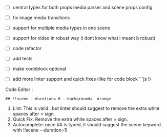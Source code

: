 - [ ] central types for both props media parser and scene props config
- [ ] fix image media transitions
- [ ] support for multiple media types in one scene
- [ ] support for video in robust way (i dont know what i meant b robust)
- [ ] code refactor
- [ ] add tests
- [ ] make codeblock optional
- [ ] add more linter support and quick fixes (like for code block ```js !)




Code Editor : 
 
```
## !!scene --duration= 6 --background=  orange
```
1. Lint:  This is valid , but linter should suggest to remove the extra white spaces after = sign.
2. Quick Fix:  Remove the extra white spaces after = sign.
3. Autocomplete: once ## is typed, it should suggest the scene keyword. with !!scene --duration=5 

